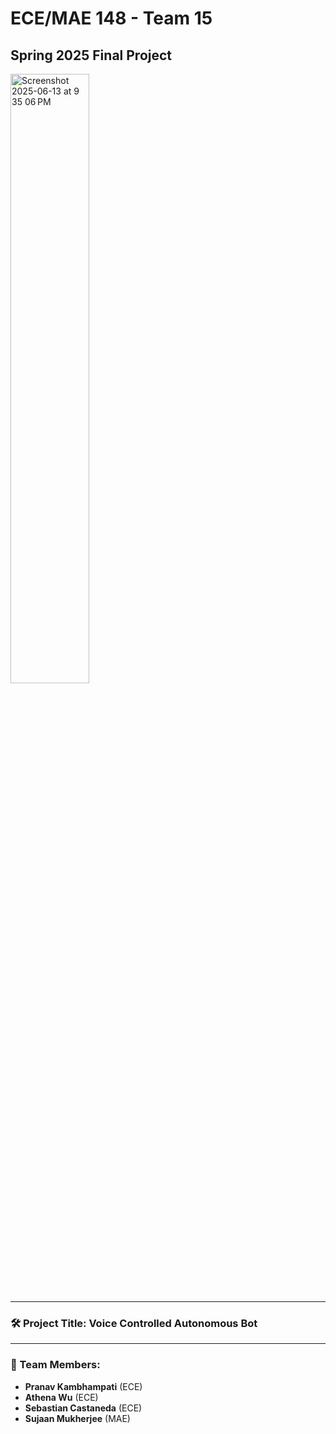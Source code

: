 # ECE/MAE 148 - Team 15  
## Spring 2025 Final Project

<img style="width: 50%;" alt="Screenshot 2025-06-13 at 9 35 06 PM" src="https://github.com/user-attachments/assets/c1025ec2-f250-47fe-bab5-4b1ef2d3aeb1" />

---

### 🛠️ Project Title:  **Voice Controlled Autonomous Bot**

---

### 👥 Team Members:
- **Pranav Kambhampati** (ECE)  
- **Athena Wu** (ECE)  
- **Sebastian Castaneda** (ECE)  
- **Sujaan Mukherjee** (MAE)
